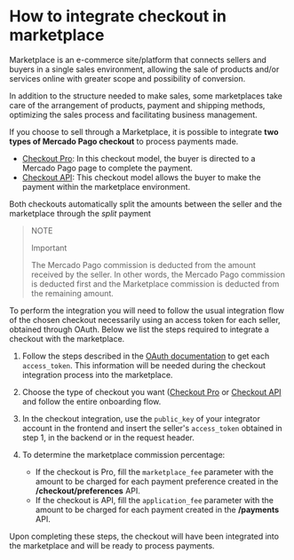 # How to integrate checkout in marketplace

Marketplace is an e-commerce site/platform that connects sellers and buyers in a single sales environment, allowing the sale of products and/or services online with greater scope and possibility of conversion.

In addition to the structure needed to make sales, some marketplaces take care of the arrangement of products, payment and shipping methods, optimizing the sales process and facilitating business management.

If you choose to sell through a Marketplace, it is possible to integrate **two types of Mercado Pago checkout** to process payments made.

* [Checkout Pro](/developers/en/guides/checkout-pro/landing): In this checkout model, the buyer is directed to a Mercado Pago page to complete the payment.
* [Checkout API](/developers/en/guides/checkout-api/introduction): This checkout model allows the buyer to make the payment within the marketplace environment.

Both checkouts automatically split the amounts between the seller and the marketplace through the _split_ payment

> NOTE
>
> Important
>
> The Mercado Pago commission is deducted from the amount received by the seller. In other words, the Mercado Pago commission is deducted first and the Marketplace commission is deducted from the remaining amount.

To perform the integration you will need to follow the usual integration flow of the chosen checkout necessarily using an access token for each seller, obtained through OAuth. Below we list the steps required to integrate a checkout with the marketplace.

1. Follow the steps described in the [OAuth documentation](/developers/en/guides/additional-content/security/oauth/introduction) to get each `access_token`. This information will be needed during the checkout integration process into the marketplace.
2. Choose the type of checkout you want ([Checkout Pro](/developers/en/guides/checkout-pro/landing) or [Checkout API](/developers/en/guides/checkout-api/introduction) and follow the entire onboarding flow.
3. In the checkout integration, use the `public_key` of your integrator account in the frontend and insert the seller's `access_token` obtained in step 1, in the backend or in the request header.
4. To determine the marketplace commission percentage:

    - If the checkout is Pro, fill the `marketplace_fee` parameter with the amount to be charged for each payment preference created in the **/checkout/preferences** API.
    - If the checkout is API, fill the `application_fee` parameter with the amount to be charged for each payment created in the **/payments** API.

Upon completing these steps, the checkout will have been integrated into the marketplace and will be ready to process payments.
